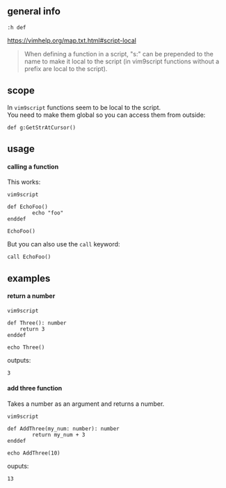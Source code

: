 ## general info

`:h def`

https://vimhelp.org/map.txt.html#script-local

> When defining a function in a script, "s:" can be prepended to the name to
make it local to the script (in vim9script functions without a prefix are
local to the script).

## scope

In `vim9script` functions seem to be local to the script.\
You need to make them global so you can access them from outside:
```
def g:GetStrAtCursor()
```

## usage

#### calling a function

This works:
```
vim9script

def EchoFoo()
        echo "foo"
enddef

EchoFoo()
```

But you can also use the `call` keyword:
```
call EchoFoo()
```

## examples

#### return a number

```
vim9script

def Three(): number
	return 3
enddef

echo Three()
```
outputs:
```
3
```

#### add three function

Takes a number as an argument and returns a number.

```
vim9script

def AddThree(my_num: number): number
        return my_num + 3
enddef

echo AddThree(10)
```
ouputs:
```
13
```

